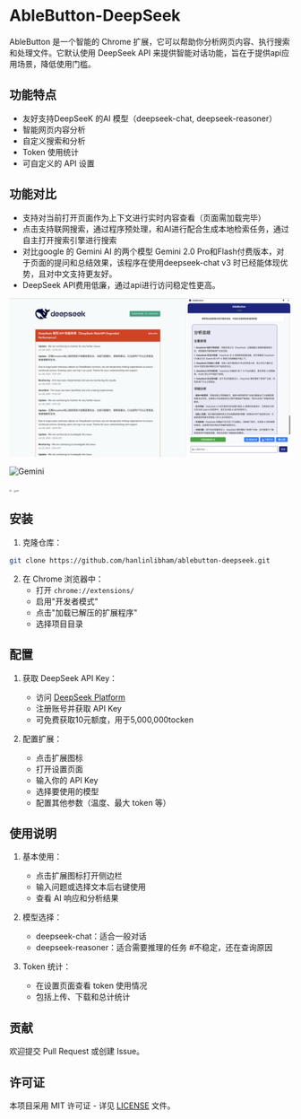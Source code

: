 # AbleButton-DeepSeek

AbleButton 是一个智能的 Chrome 扩展，它可以帮助你分析网页内容、执行搜索和处理文件。它默认使用 DeepSeek API 来提供智能对话功能，旨在于提供api应用场景，降低使用门槛。

## 功能特点

- 友好支持DeepSeeK 的AI 模型（deepseek-chat, deepseek-reasoner）
- 智能网页内容分析
- 自定义搜索和分析
- Token 使用统计
- 可自定义的 API 设置

## 功能对比

- 支持对当前打开页面作为上下文进行实时内容查看（页面需加载完毕）
- 点击支持联网搜索，通过程序预处理，和AI进行配合生成本地检索任务，通过自主打开搜索引擎进行搜索
- 对比google 的 Gemini AI 的两个模型 Gemini 2.0 Pro和Flash付费版本，对于页面的提问和总结效果，该程序在使用deepseek-chat v3 时已经能体现优势，且对中文支持更友好。
- DeepSeek API费用低廉，通过api进行访问稳定性更高。

![AbleButton](pic/01.png)

![Gemini](/Users/james/Documents/GitHub/ablebutton-deepseek/pic/03.png)

<img src="/Users/james/Documents/GitHub/ablebutton-deepseek/pic/02.png" style="zoom: 25%;" />

<img src="/Users/james/Documents/GitHub/ablebutton-deepseek/pic/04.png" alt="04" style="zoom: 25%;" />

## 安装

1. 克隆仓库：
```bash
git clone https://github.com/hanlinlibham/ablebutton-deepseek.git
```

2. 在 Chrome 浏览器中：
   - 打开 `chrome://extensions/`
   - 启用"开发者模式"
   - 点击"加载已解压的扩展程序"
   - 选择项目目录

## 配置

1. 获取 DeepSeek API Key：
   - 访问 [DeepSeek Platform](https://platform.deepseek.com/)
   - 注册账号并获取 API Key
   - 可免费获取10元额度，用于5,000,000tocken

2. 配置扩展：
   - 点击扩展图标
   - 打开设置页面
   - 输入你的 API Key
   - 选择要使用的模型
   - 配置其他参数（温度、最大 token 等）

## 使用说明

1. 基本使用：
   - 点击扩展图标打开侧边栏
   - 输入问题或选择文本后右键使用
   - 查看 AI 响应和分析结果

2. 模型选择：
   - deepseek-chat：适合一般对话
   - deepseek-reasoner：适合需要推理的任务 #不稳定，还在查询原因

3. Token 统计：
   - 在设置页面查看 token 使用情况
   - 包括上传、下载和总计统计


## 贡献

欢迎提交 Pull Request 或创建 Issue。

## 许可证

本项目采用 MIT 许可证 - 详见 [LICENSE](LICENSE) 文件。 
